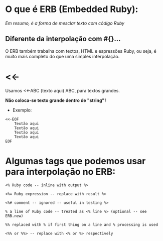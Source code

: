 # O que é ERB (Embedded Ruby):

*Em resumo, é a forma de mesclar texto com código Ruby*

## Diferente da interpolação com #{}...

O ERB também trabalha com textos, HTML e espressões Ruby, ou seja, é muito mais completo do que uma simples interpolação.

# <<-
Usamos <<-ABC (texto aqui) ABC, para textos grandes. 

**Não coloca-se texto grande dentro de "string"!**

+ Exemplo:
~~~
<<-EOF
    Textão aqui
    Textão aqui
    Textão aqui
    Textão aqui
EOF
~~~

# Algumas tags que podemos usar para interpolação no ERB:
~~~
<% Ruby code -- inline with output %>

<%= Ruby expression -- replace with result %>

<%# comment -- ignored -- useful in testing %>

% a line of Ruby code -- treated as <% line %> (optional -- see ERB.new)

%% replaced with % if first thing on a line and % processing is used

<%% or %%> -- replace with <% or %> respectively
~~~
